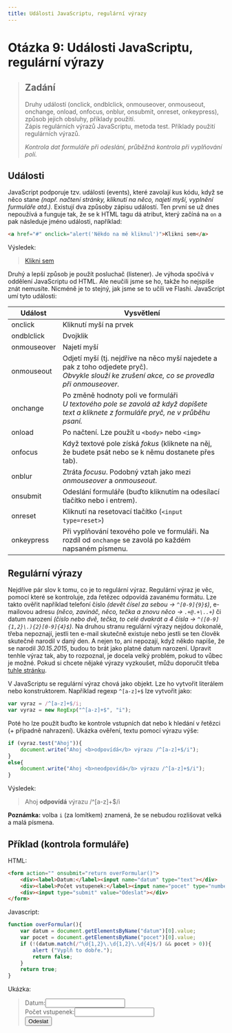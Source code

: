 ```yaml
---
title: Události JavaScriptu, regulární výrazy
---
```


Otázka 9: Události JavaScriptu, regulární výrazy
====================================

> Zadání
> ------
> 
> Druhy událostí (onclick, ondblclick, onmouseover, onmouseout, onchange, onload, onfocus, onblur, onsubmit, onreset, onkeypress), způsob jejich obsluhy, příklady použití.  
> Zápis regulárních výrazů JavaScriptu, metoda test. Příklady použití regulárních výrazů.
> 
> *Kontrola dat formuláře při odeslání, průběžná kontrola při vyplňování polí.*

Události
--------

JavaScript podporuje tzv. události (events), které zavolají kus kódu, když se něco stane *(např. načtení stránky, kliknutí na něco, najetí myší, vyplnění furmuláře atd.).* Existují dva způsoby zápisu událostí. Ten první se už dnes nepoužívá a funguje tak, že se k HTML tagu dá atribut, který začíná na `on` a pak následuje jméno události, například:

```html
<a href="#" onclick="alert('Někdo na mě kliknul')">Klikni sem</a>
```

Výsledek:

> <a href="#" onclick="alert('Někdo na mě kliknul')">Klikni sem</a>

Druhý a lepší způsob je použít posluchač (listener). Je výhoda spočívá v oddělení JavaScriptu od HTML. Ale neučili jsme se ho, takže ho nejspíše znát nemusíte. Nicméně je to stejný, jak jsme se to učili ve Flashi. JavaScript umí tyto události:

Událost         | Vysvětlení
----------------|--------------------------------------------------------
onclick         | Kliknutí myší na prvek
ondblclick      | Dvojklik
onmouseover     | Najetí myší
onmouseout      | Odjetí myší (tj. nejdříve na něco myší najedete a pak z toho odjedete pryč).<br>*Obvykle slouží ke zrušení akce, co se provedla při onmouseover.*
onchange        | Po změně hodnoty poli ve formuláři<br>*U textového pole se zavolá až když dopíšete text a kliknete z formuláře pryč, ne v průběhu psaní.*
onload          | Po načtení. Lze použít u `<body>` nebo `<img>`
onfocus         | Když textové pole získá *fokus* (kliknete na něj, že budete psát nebo se k němu dostanete přes tab).
onblur          | Ztráta *focusu*. Podobný vztah jako mezi *onmouseover* a *onmouseout*.
onsubmit        | Odeslání formuláře (buďto kliknutím na odesílací tlačítko nebo i entrem).
onreset         | Kliknutí na resetovací tlačítko (`<input type=reset>`)
onkeypress      | Při vyplňování texového pole ve formuláři. Na rozdíl od `onchange` se zavolá po každém napsaném písmenu.

Regulární výrazy
----------------

Nejdříve pár slov k tomu, co je to regulární výraz. Regulární výraz je věc, pomocí které se kontroluje, zda řetězec odpovídá zavanému formátu. Lze takto ověřit například telefoní číslo *(devět čísel za sebou → `^[0-9]{9}$`)*, e-mailovou adresu *(něco, zavináč, něco, tečka a znovu něco → `.+@.+\..+`)* či datum narození *(číslo nebo dvě, tečka, to celé dvakrát a 4 čísla → `^([0-9]{1,2}\.){2}[0-9]{4}$`)*. Na druhou stranu regulární výrazy nejdou dokonalé, třeba nepoznají, jestli ten e-mail skutečně existuje nebo jestli se ten člověk skutečně narodil v daný den. A nejen to, ani nepozají, když někdo napíše, že se narodil *30.15.2015*, budou to brát jako platné datum narození. Upravit tenhle výraz tak, aby to rozpoznal, je docela velký problém, pokud to vůbec je možné. Pokud si chcete nějaké výrazy vyzkoušet, můžu doporučit třeba [tuhle stránku][1].

V JavaScriptu se regulární výraz chová jako objekt. Lze ho vytvořit literálem nebo konstruktorem. Například regexp `^[a-z]+$` lze vytvořit jako:

```js
var vyraz = /^[a-z]+$/i;
var vyraz = new RegExp("^[a-z]+$", "i");
```

Poté ho lze použít buďto ke kontrole vstupních dat nebo k hledání v řetězci (+ případně nahrazení). Ukázka ověření, textu pomocí výrazu výše:

```js
if (vyraz.test("Ahoj")){
    document.write("Ahoj <b>odpovídá</b> výrazu /^[a-z]+$/i");
}
else{
    document.write("Ahoj <b>neodpovídá</b> výrazu /^[a-z]+$/i");
}
```

Výsledek:

> Ahoj <b>odpovídá</b> výrazu /^[a-z]+$/i

**Poznámka:** volba `i` (za lomítkem) znamená, že se nebudou rozlišovat velká a malá písmena.

Příklad (kontrola formuláře)
----------------------------

HTML:

```html
<form action="" onsubmit="return overFormular()">
    <div><label>Datum:</label><input name="datum" type="text"></div>
    <div><label>Počet vstupenek:</label><input name="pocet" type="number" min="1"></div>
    <div><input type="submit" value="Odeslat"></div>
</form>
```

Javascript:

```js
function overFormular(){
    var datum = document.getElementsByName("datum")[0].value;
    var pocet = document.getElementsByName("pocet")[0].value;
    if (!(datum.match(/^\d{1,2}\.\d{1,2}\.\d{4}$/) && pocet > 0)){
        alert ("Vyplň to dobře.");
        return false;
    }
    return true;
}
```

Ukázka:

<blockquote>
<form action="" onsubmit="return overFormular()">
   <div><label>Datum:</label><input name="datum" type="text"></div>
   <div><label>Počet vstupenek:</label><input name="pocet" type="number" min="1"></div>
   <div><input type="submit" value="Odeslat"></div>
</form>
<script>
function overFormular(){
    var datum = document.getElementsByName("datum")[0].value;
    var pocet = document.getElementsByName("pocet")[0].value;
    if (!(datum.match(/^\d{1,2}\.\d{1,2}\.\d{4}$/) && pocet > 0)){
        alert ("Vyplň to dobře.");
        return false;
    }
    return true;
}
</script>
</blockquote>

[1]: http://www.regexp.cz/index.php
